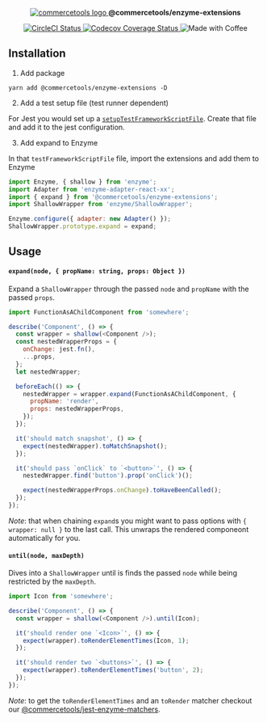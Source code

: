 <p align="center">
  <a href="https://commercetools.com/">
    <img alt="commercetools logo" src="http://cdn.rawgit.com/commercetools/press-kit/master/PNG/72DPI/CT%20logo%20chrom%20black%20horizontal%20RGB%2072dpi.png">
  </a>
  <b>@commercetools/enzyme-extensions</b>
</p>

<p align="center">
  <a href="https://circleci.com/gh/commercetools/enzyme-extensions">
    <img alt="CircleCI Status" src="https://circleci.com/gh/commercetools/enzyme-extensions.svg?style=shield&circle-token=e58fc71dcfcab717a3ab1e529da76ab127d33a5e">
  </a>
  <a href="https://codecov.io/gh/commercetools/enzyme-extensions">
    <img alt="Codecov Coverage Status" src="https://img.shields.io/codecov/c/github/commercetools/enzyme-extensions.svg?style=flat-square">
  </a>
  <img alt="Made with Coffee" src="https://img.shields.io/badge/made%20with-%E2%98%95%EF%B8%8F%20coffee-yellow.svg">
</p>

## Installation

1.  Add package

`yarn add @commercetools/enzyme-extensions -D`

2.  Add a test setup file (test runner dependent)

For Jest you would set up a [`setupTestFrameworkScriptFile`](https://facebook.github.io/jest/docs/configuration.html#setuptestframeworkscriptfile-string).
Create that file and add it to the jest configuration.

3.  Add expand to Enzyme

In that `testFrameworkScriptFile` file, import the extensions and add them to Enzyme

```js
import Enzyme, { shallow } from 'enzyme';
import Adapter from 'enzyme-adapter-react-xx';
import { expand } from '@commercetools/enzyme-extensions';
import ShallowWrapper from 'enzyme/ShallowWrapper';

Enzyme.configure({ adapter: new Adapter() });
ShallowWrapper.prototype.expand = expand;
```

## Usage

#### `expand(node, { propName: string, props: Object })`

Expand a `ShallowWrapper` through the passed `node` and `propName` with the passed `props`.

```js
import FunctionAsAChildComponent from 'somewhere';

describe('Component', () => {
  const wrapper = shallow(<Component />);
  const nestedWrapperProps = {
    onChange: jest.fn(),
    ...props,
  };
  let nestedWrapper;

  beforeEach(() => {
    nestedWrapper = wrapper.expand(FunctionAsAChildComponent, {
      propName: 'render',
      props: nestedWrapperProps,
    });
  });

  it('should match snapshot', () => {
    expect(nestedWrapper).toMatchSnapshot();
  });

  it('should pass `onClick` to `<button>`', () => {
    nestedWrapper.find('button').prop('onClick')();

    expect(nestedWrapperProps.onChange).toHaveBeenCalled();
  });
});
```

_Note_: that when chaining `expand`s you might want to pass options with `{ wrapper: null }` to the last call. This unwraps the rendered componeont automatically for you.

#### `until(node, maxDepth)`

Dives into a `ShallowWrapper` until is finds the passed `node` while being restricted by the `maxDepth`.

```js
import Icon from 'somewhere';

describe('Component', () => {
  const wrapper = shallow(<Component />).until(Icon);

  it('should render one `<Icon>`', () => {
    expect(wrapper).toRenderElementTimes(Icon, 1);
  });

  it('should render two `<buttons>`', () => {
    expect(wrapper).toRenderElementTimes('button', 2);
  });
});
```

_Note_: to get the `toRenderElementTimes` and an `toRender` matcher checkout our [@commercetools/jest-enzyme-matchers](https://github.com/commercetools/jest-enzyme-matchers).
